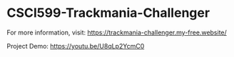 # CSCI599-Trackmania-Challenger

For more information, visit: https://trackmania-challenger.my-free.website/

Project Demo: https://youtu.be/U8qLp2YcmC0
